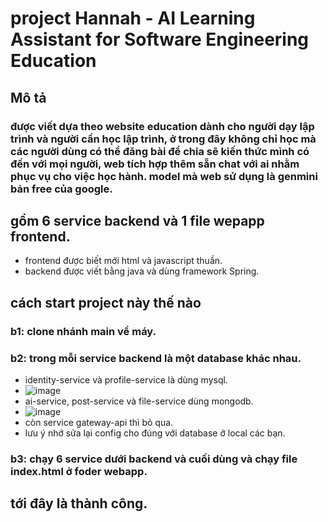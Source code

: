 # project  Hannah - AI Learning Assistant for Software Engineering Education
## Mô tả
### được viết dựa theo website education dành cho người dạy lập trình và người cần học lập trình, ở trong đây không chỉ học mà các người dùng có thể đăng bài để chia sẽ kiến thức mình có đến với mọi người, web tích hợp thêm sẵn chat với ai nhằm phục vụ cho việc học hành. model mà web sử dụng là genmini bản free của google.
## gồm 6 service backend và 1 file wepapp frontend.
- frontend được biết mới html và javascript thuần.
- backend được viết bằng java và dùng framework Spring.
## cách start project này thế nào
### b1: clone nhánh main về máy.
### b2: trong mỗi service backend là một database khác nhau.
 - identity-service và profile-service là dùng mysql.
 - ![image](https://github.com/user-attachments/assets/08ccaf09-3a88-448c-8188-4f8253974a6f)
 - ai-service, post-service và file-service dùng mongodb.
 - ![image](https://github.com/user-attachments/assets/cc1688e9-613d-404e-80bd-c39174207ae9)
 - còn service gateway-api thì bỏ qua.
 - lưu ý nhớ sửa lại config cho đúng với database ở local các bạn.
### b3: chạy 6 service dưới backend và cuối dùng và chạy file index.html ở foder webapp.
## tới đây là thành công.
